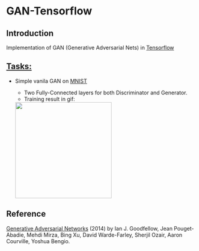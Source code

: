 # GAN-Tensorflow
## Introduction
Implementation of GAN (Generative Adversarial Nets) in [Tensorflow](www.tensorflow.org)
## [Tasks:](https://github.com/TengdaHan/GAN-Tensorflow/tree/master/src)
  * Simple vanila GAN on [MNIST](yann.lecun.com/exdb/mnist/)
    * Two Fully-Connected layers for both Discriminator and Generator.
    * Training result in gif:
    
    <img src="https://github.com/TengdaHan/GAN-TensorFlow/blob/master/figure/2fc-mnist.gif" width="256px">

## Reference
[Generative Adversarial Networks](https://arxiv.org/abs/1406.2661) (2014) by Ian J. Goodfellow, Jean Pouget-Abadie, Mehdi Mirza, Bing Xu, David Warde-Farley, Sherjil Ozair, Aaron Courville, Yoshua Bengio.
